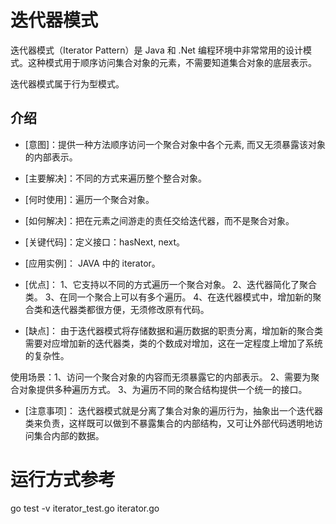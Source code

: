 # 迭代器模式

迭代器模式（Iterator Pattern）是 Java 和 .Net 编程环境中非常常用的设计模式。这种模式用于顺序访问集合对象的元素，不需要知道集合对象的底层表示。

迭代器模式属于行为型模式。

## 介绍


* [意图]：提供一种方法顺序访问一个聚合对象中各个元素, 而又无须暴露该对象的内部表示。

* [主要解决]：不同的方式来遍历整个整合对象。

* [何时使用]：遍历一个聚合对象。

* [如何解决]：把在元素之间游走的责任交给迭代器，而不是聚合对象。

* [关键代码]：定义接口：hasNext, next。

* [应用实例]： JAVA 中的 iterator。

* [优点]：  1、它支持以不同的方式遍历一个聚合对象。 2、迭代器简化了聚合类。 3、在同一个聚合上可以有多个遍历。 4、在迭代器模式中，增加新的聚合类和迭代器类都很方便，无须修改原有代码。

* [缺点]：  由于迭代器模式将存储数据和遍历数据的职责分离，增加新的聚合类需要对应增加新的迭代器类，类的个数成对增加，这在一定程度上增加了系统的复杂性。

使用场景：1、访问一个聚合对象的内容而无须暴露它的内部表示。 2、需要为聚合对象提供多种遍历方式。 3、为遍历不同的聚合结构提供一个统一的接口。

* [注意事项]：  迭代器模式就是分离了集合对象的遍历行为，抽象出一个迭代器类来负责，这样既可以做到不暴露集合的内部结构，又可让外部代码透明地访问集合内部的数据。


# 运行方式参考

go test -v iterator_test.go iterator.go